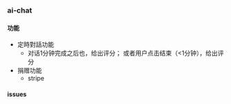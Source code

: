 ### ai-chat


#### 功能
* 定時對話功能
    - 对话1分钟完成之后也，给出评分； 或者用户点击结束（<1分钟），给出评分
* 捐赠功能
    - stripe

#### issues
